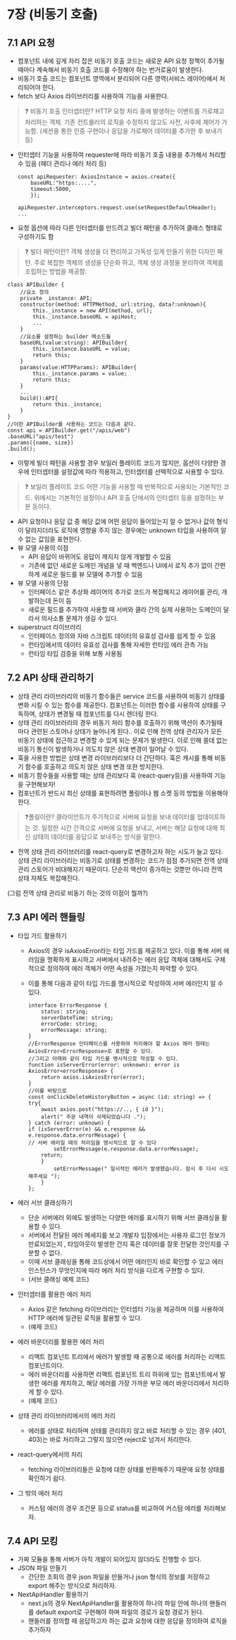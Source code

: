 # 7장 (비동기 호출)

## 7.1 API 요청

- 컴포넌트 내에 깊게 자리 잡은 비동기 호출 코드는 새로운 API 요청 정책이 추가될 때마다 계속해서 비동기 호출 코드를 수정해야 하는 번거로움이 발생한다.
- 비동기 호출 코드는 컴포넌트 영역에서 분리되어 다른 영역(서비스 레이어)에서 처리되어야 한다.
- fetch 보다 Axios 라이브러리를 사용하여 기능을 사용한다.

> ❓ 비동기 호출 인터셉터란?
HTTP 요청 처리 중에 발생하는 이벤트를 가로채고 처리하는 객체. 기존 컨트롤러의 로직을 수정하지 않고도 사전, 사후에 제어가 가능함. (세션을 통한 인증 구현이나 응답을 가로채어 데이터를 추가한 후 보내기 등)
> 
- 인터셉터 기능을 사용하여 requester에 따라 비동기 호출 내용을 추가해서 처리할 수 있음 (헤더 관리나 에러 처리 등)
    
    ```tsx
    const apiRequester: AxiosInstance = axios.create({
    	baseURL:"https:....",
    	timeout:5000,
    	});
    
    apiRequester.interceptors.request.use(setRequestDefaultHeader);
    ...
    ```
    
- 요청 옵션에 따라 다른 인터셉터를 만드려고 빌더 패턴을 추가하여 클래스 형태로 구성하기도 함

> ❓ 빌더 패턴이란?
객체 생성을 더 편리하고 가독성 있게 만들기 위한 디자인 패턴.
주로 복잡한 객체의 생성을 단순화 하고, 객체 생성 과정을 분리하여 객체를 조립하는 방법을 제공함.
> 

```tsx
class APIBuilder {
	//요소 정의
	private _instance: API;
	constructor(method: HTTPMethod, url:string, data?:unknown){
		this._instance = new API(method, url);
		this._instance.baseURL = apiHost;
		...
	}
	//요소를 설정하는 builder 메소드들
	baseURL(value:string): APIBuilder{
		this._instance.baseURL = value;
		return this;
	}
	params(value:HTTPParams): APIBuilder{
		this._instance.params = value;
		return this;
	}
	...
	build():API{
		return this._instance;
	}
}
//이런 APIBuilder를 사용하는 코드는 다음과 같다.
const api = APIBuilder.get("/apis/web")
.baseURL("apis/test")
.params({name, size})
.build(); 
```

- 이렇게 빌더 패턴을 사용할 경우 보일러 플레이트 코드가 많지만, 옵션이 다양한 경우에 인터셉터를 설정값에 따라 적용하고, 인터셉터를 선택적으로 사용할 수 있다.

> ❓ 보일러 플레이트 코드
어떤 기능을 사용할 때 반복적으로 사용되는 기본적인 코드. 위에서는 기본적인 설정이나  API 호출 단에서의 인터셉터 등을 설정하는 부분 등이다.
> 
- API 요청이나 응답 값 중 해당 값에 어떤 응답이 들어있는지 알 수 없거나 값의 형식이 달라지더라도 로직에 영향을 주지 않는 경우에는 unknown 타입을 사용하여 알 수 없는 값임을 표현한다.
- 뷰 모델 사용의 이점
    - API 응답이 바뀌어도 응답이 깨지지 않게 개발할 수 있음
    - 기존에 없던 새로운 도메인 개념을 넣 때 백엔드나 UI에서 로직 추가 없이 간편하게 새로운 필드를 뷰 모델에 추가할 수 있음
- 뷰 모델 사용의 단점
    - 인터페이스 같은 추상화 레이어의 추가로 코드가 복잡해지고 레이어를 관리, 개발하는데 돈이 듬
    - 새로운 필드를 추가하여 사용할 때 서버와 클라 간의 실제 사용하는 도메인이 달라서 의사소통 문제가 생길 수 있다.
- superstruct 라이브러리
    - 인터페이스 정의와 자바 스크립트 데이터의 유효성 검사를 쉽게 할 수 있음
    - 런타임에서의 데이터 유효성 검사를 통해 자세한 런타임 에러 관측 가능
    - 런타임 타입 검증을 위해 보통 사용됨

## 7.2 API 상태 관리하기

- 상태 관리 라이브러리의 비동기 함수들은 service 코드를 사용하여 비동기 상태를 변화 시킬 수 있는 함수를 제공한다. 컴포넌트는 이러한 함수를 사용하여 상태를 구독하며, 상태가 변경될 때 컴포넌트를 다시 렌더링 한다.
- 상태 관리 라이브러리의 경우 비동기 처리 함수를 호출하기 위해 액션이 추가될때 마다 관련된 스토어나 상태가 늘어나게 된다.. 이로 인해 전역 상태 관리자가 모든 비동기 상태에 접근하고 변경할 수 있게 되는 문제가 발생한다. 이로 인해 쓸데 없는 비동기 통신이 발생하거나 의도치 않은 상태 변경이 일어날 수 있다.
- 훅을 사용한 방법은 상태 변경 라이브러리보다 더 간단하다. 훅은 캐시를 통해 비동기 함수를 호출하고 의도치 않은 상태 변경 또한 방지한다.
- 비동기 함수들을 사용할 때는 상태 관리보다 훅 (react-query등)을 사용하여 기능을 구현해보자!
- 컴포넌트가 반드시 최신 상태를 표현하려면 폴링이나 웹 소켓 등의 방법을 이용해야 한다.

> ❓폴링이란?
클라이언트가 주기적으로 서버에 요청을 보내 데이터를 업데이트하는 것. 일정한 시간 간격으로 서버에 요청을 보내고, 서버는 해당 요청에 대해 최신 상태의 데이터를 응답으로 보내주는 방식을 말한다.
> 
- 전역 상태 관리 라이브러리를 react-query로 변경하고자 하는 시도가 늘고 있다. 상태 관리 라이브러리는 비동기로 상태를 변경하는 코드가 점점 추가되면 전역 상태 관리 스토어가 비대해지기 때문이다. 단순히 액션이 증가하는 것뿐만 아니라 전역 상태 자체도 복잡해진다.

(그럼 전역 상태 관리로 비동기 하는 것의 이점이 뭘까?)

## 7.3 API 에러 핸들링

- 타입 가드 활용하기
    - Axios의 경우 isAxiosError라는 타입 가드를 제공하고 있다. 이를 통해 서버 에러임을 명확하게 표시하고 서버에서 내려주는 에러 응답 객체에 대해서도 구체적으로 정의하여 에러 객체가 어떤 속성을 가졌는지 파악할 수 있다.
    - 이를 통해 다음과 같이 타입 가드를 명시적으로 작성하여 서버 에러인지 알 수 있다.
        
        ```tsx
        interface ErrorResponse {
        	status: string;
        	serverDateTime: string;
        	errorCode: string;
        	errorMessage: string;
        }
        //ErrorResponse 인터페이스를 사용하여 처리해야 할 Axios 에러 형태는 AxiosError<ErrorResponse>로 표현할 수 있다.
        //그리고 아래와 같이 타입 가드를 명시적으로 작성할 수 있다.
        function isServerError(error: unknown): error is AxiosError<errorResponse> {
        	return axios.isAxiosError(error);
        }
        //이를 바탕으로
        const onClickDeleteHistoryButton = async (id: string) => {
        try{
        	await axios.post("https://.., { id }");
        	alert(" 주문 내역이 삭제되었습니다 .");
        } catch (error: unknown) {
        if (isServerError(e) && e.response && e.response.data.errorMessage) {
        // 서버 에러일 때의 처리임을 명시적으로 알 수 있다
        		setErrorMessage(e.response.data.errorMessage);
        	return;
        	}
        		setErrorMessage(" 일시적인 에러가 발생했습니다. 잠시 후 다시 시도해주세요 ");
        	}
        };
        ```
        
- 에러 서브 클래싱하기
    - 단순 서버에러 외에도 발생하는 다양한 에러를 표시하기 위해 서브 클래싱을 활용할 수 있다.
    - 서버에서 전달된 에러 메세지를 보고 개발자 입장에서는 사용자 로그인 정보가 만료되었는지 , 타임아웃이 발생한 건지 혹은 데이터를 잘못 전달한 것인지를 구분할 수 없다.
    - 이때 서브 클래싱을 통해 코드상에서 어떤 에러인지 바로 확인할 수 있고 에러 인스턴스가 무엇인지에 따라 에러 처리 방식을 다르게 구현할 수 있다.
    - (서브 클래싱 예제 코드)
- 인터셉터를 활용한 에러 처리
    - Axios 같은 fetching 라이브러리는 인터셉터 기능을 제공하며 이를 사용하여 HTTP 에러에 일관된 로직을 활용할 수 있다.
    - (예제 코드)
- 에러 바운더리를 활용한 에러 처리
    - 리액트 컴포넌트 트리에서 에러가 발생할 때 공통으로 에러를 처리하는 리액트 컴포넌트이다.
    - 에러 바운더리를 사용하면 리액트 컴포넌트 트리 하위에 있는 컴포넌트에서 발생한 에러를 캐치하고, 해당 에러를 가장 가까운 부모 에러 바운더리에서 처리하게 할 수 있다.
    - (예제 코드)
- 상태 관리 라이브러리에서의 에러 처리
    - 에러를 상태로 처리하며 상태를 관리하지 않고 바로 처리할 수 있는 경우 (401, 403)는 바로 처리하고 그렇지 않으면 reject로 넘겨서 처리한다.
- react-query에서의 처리
    - fetching 라이브러리들은 요청에 대한 상태를 반환해주기 때문에 요청 상태를 확인하기 쉽다.
- 그 밖의 에러 처리
    - 커스텀 에러의 경우 조건문 등으로 status를 비교하여 커스텀 에러를 처리해보자.

## 7.4 API 모킹

- 가짜 모듈을 통해 서버가 아직 개발이 되어있지 않더라도 진행할 수 있다.
- JSON 파일 만들기
    - 간단한 조회의 경우 json 파일을 만들거나 json 형식의 정보를 저장하고 export 해주는 방식으로 처리하자.
- NextApiHandler 활용하기
    - next.js의 경우 NextApiHandler를 활용하여 하나의 파일 안에 하나의 핸들러를 default export로 구현해야 하며 파일의 경로가 요청 경로가 된다.
    - 핸들러를 정의할 때 응답하고자 하는 값과 요청에 대한 응답을 정의하여 로직을 추가하자
